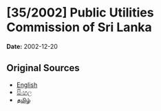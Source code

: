 # [35/2002] Public Utilities Commission of Sri Lanka

**Date:** 2002-12-20

## Original Sources

- [English](https://documents.gov.lk/view/acts/2002/12/35-2002_E.pdf)
- [සිංහල](https://documents.gov.lk/view/acts/2002/12/35-2002_S.pdf)
- [தமிழ்](https://documents.gov.lk/view/acts/2002/12/35-2002_T.pdf)
